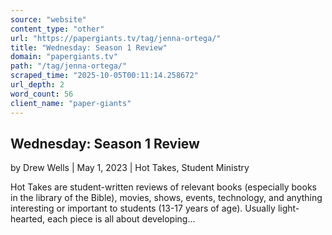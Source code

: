 ```yaml
---
source: "website"
content_type: "other"
url: "https://papergiants.tv/tag/jenna-ortega/"
title: "Wednesday: Season 1 Review"
domain: "papergiants.tv"
path: "/tag/jenna-ortega/"
scraped_time: "2025-10-05T00:11:14.258672"
url_depth: 2
word_count: 56
client_name: "paper-giants"
---
```


## Wednesday: Season 1 Review

by Drew Wells | May 1, 2023 | Hot Takes, Student Ministry

Hot Takes are student-written reviews of relevant books (especially books in the library of the Bible), movies, shows, events, technology, and anything interesting or important to students (13-17 years of age). Usually light-hearted, each piece is all about developing...